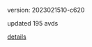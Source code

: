 version: 2023021510-c620

updated 195 avds

[details](https://github.com/0x74f917491bfa7ebfa379/ali_avd_db/blob/master/change_log/2023/02/15/10/c620.txt)